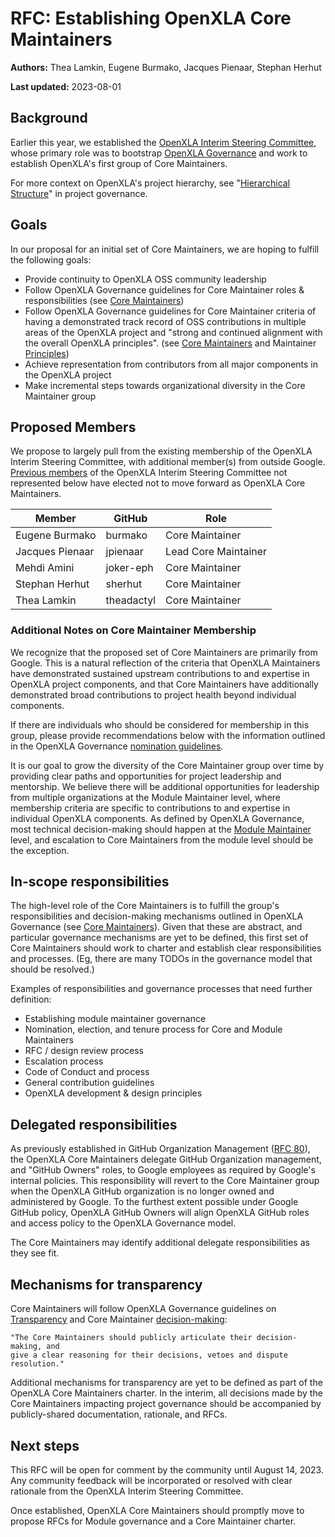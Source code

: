 # RFC: Establishing OpenXLA Core Maintainers

**Authors:** Thea Lamkin, Eugene Burmako, Jacques Pienaar, Stephan Herhut

**Last updated:** 2023-08-01

## Background

Earlier this year, we established the
[OpenXLA Interim Steering Committee](https://github.com/openxla/community/blob/main/governance/INTERIM-STEERING-COMMITTEE.md),
whose primary role was to bootstrap
[OpenXLA Governance](https://github.com/openxla/community/blob/main/governance/GOVERNANCE.md)
and work to establish OpenXLA's first group of Core Maintainers.

For more context on OpenXLA's project hierarchy, see
"[Hierarchical Structure](https://github.com/openxla/community/blob/main/governance/GOVERNANCE.md#hierarchical-structure)"
in project governance.

## Goals

In our proposal for an initial set of Core Maintainers, we are hoping to fulfill
the following goals:

*   Provide continuity to OpenXLA OSS community leadership
*   Follow OpenXLA Governance guidelines for Core Maintainer roles &
    responsibilities (see
    [Core Maintainers](https://github.com/openxla/community/blob/main/governance/GOVERNANCE.md#core-maintainers))
*   Follow OpenXLA Governance guidelines for Core Maintainer criteria of having
    a demonstrated track record of OSS contributions in multiple areas of the
    OpenXLA project and "strong and continued alignment with the overall OpenXLA
    principles". (see
    [Core Maintainers](https://github.com/openxla/community/blob/main/governance/GOVERNANCE.md#core-maintainers)
    and Maintainer
    [Principles](https://github.com/openxla/community/blob/main/governance/GOVERNANCE.md#the-principles))
*   Achieve representation from contributors from all major components in the
    OpenXLA project
*   Make incremental steps towards organizational diversity in the Core
    Maintainer group

## Proposed Members

We propose to largely pull from the existing membership of the OpenXLA Interim
Steering Committee, with additional member(s) from outside Google.
[Previous members](https://github.com/openxla/community/blob/main/governance/INTERIM-STEERING-COMMITTEE.md#committee-members)
of the OpenXLA Interim Steering Committee not represented below have elected not
to move forward as OpenXLA Core Maintainers.

Member          | GitHub     | Role
--------------- | ---------- | --------------------
Eugene Burmako  | burmako    | Core Maintainer
Jacques Pienaar | jpienaar   | Lead Core Maintainer
Mehdi Amini     | joker-eph  | Core Maintainer
Stephan Herhut  | sherhut    | Core Maintainer
Thea Lamkin     | theadactyl | Core Maintainer

### Additional Notes on Core Maintainer Membership

We recognize that the proposed set of Core Maintainers are primarily from
Google. This is a natural reflection of the criteria that OpenXLA Maintainers
have demonstrated sustained upstream contributions to and expertise in OpenXLA
project components, and that Core Maintainers have additionally demonstrated
broad contributions to project health beyond individual components.

If there are individuals who should be considered for membership in this group,
please provide recommendations below with the information outlined in the
OpenXLA Governance
[nomination guidelines](https://github.com/openxla/community/blob/main/governance/GOVERNANCE.md#core-maintainers).

It is our goal to grow the diversity of the Core Maintainer group over time by
providing clear paths and opportunities for project leadership and mentorship.
We believe there will be additional opportunities for leadership from multiple
organizations at the Module Maintainer level, where membership criteria are
specific to contributions to and expertise in individual OpenXLA components. As
defined by OpenXLA Governance, most technical decision-making should happen at
the
[Module Maintainer](https://github.com/openxla/community/blob/main/governance/GOVERNANCE.md#module-maintainers)
level, and escalation to Core Maintainers from the module level should be the
exception.

## In-scope responsibilities

The high-level role of the Core Maintainers is to fulfill the group's
responsibilities and decision-making mechanisms outlined in OpenXLA Governance
(see
[Core Maintainers](https://github.com/openxla/community/blob/main/governance/GOVERNANCE.md#core-maintainers)).
Given that these are abstract, and particular governance mechanisms are yet to
be defined, this first set of Core Maintainers should work to charter and
establish clear responsibilities and processes. (Eg, there are many TODOs in the
governance model that should be resolved.)

Examples of responsibilities and governance processes that need further
definition:

*   Establishing module maintainer governance
*   Nomination, election, and tenure process for Core and Module Maintainers
*   RFC / design review process
*   Escalation process
*   Code of Conduct and process
*   General contribution guidelines
*   OpenXLA development & design principles

## Delegated responsibilities

As previously established in GitHub Organization Management
([RFC 80](https://github.com/openxla/community/pull/80)), the OpenXLA Core
Maintainers delegate GitHub Organization management, and "GitHub Owners" roles,
to Google employees as required by Google's internal policies. This
responsibility will revert to the Core Maintainer group when the OpenXLA GitHub
organization is no longer owned and administered by Google. To the furthest
extent possible under Google GitHub policy, OpenXLA GitHub Owners will align
OpenXLA GitHub roles and access policy to the OpenXLA Governance model.

The Core Maintainers may identify additional delegate responsibilities as they
see fit.

## Mechanisms for transparency

Core Maintainers will follow OpenXLA Governance guidelines on
[Transparency](https://github.com/openxla/community/blob/main/governance/GOVERNANCE.md#transparency)
and Core Maintainer
[decision-making](https://github.com/openxla/community/blob/main/governance/GOVERNANCE.md#transparency):

```
"The Core Maintainers should publicly articulate their decision-making, and
give a clear reasoning for their decisions, vetoes and dispute resolution."
```

Additional mechanisms for transparency are yet to be defined as part of the
OpenXLA Core Maintainers charter. In the interim, all decisions made by the Core
Maintainers impacting project governance should be accompanied by
publicly-shared documentation, rationale, and RFCs.

## Next steps

This RFC will be open for comment by the community until August 14, 2023. Any
community feedback will be incorporated or resolved with clear rationale from
the OpenXLA Interim Steering Committee.

Once established, OpenXLA Core Maintainers should promptly move to propose RFCs
for Module governance and a Core Maintainer charter.
